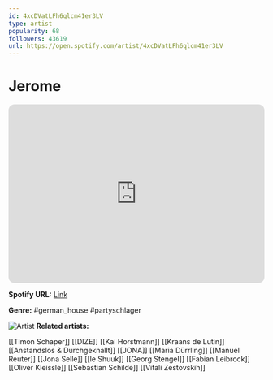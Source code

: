 ```yaml
---
id: 4xcDVatLFh6qlcm41er3LV
type: artist
popularity: 68
followers: 43619
url: https://open.spotify.com/artist/4xcDVatLFh6qlcm41er3LV
---
```

# Jerome

<iframe style="border-radius:12px" src="https://open.spotify.com/embed/artist/4xcDVatLFh6qlcm41er3LV" width="100%" height="352" frameBorder="0" allowfullscreen="" allow="autoplay; clipboard-write; encrypted-media; fullscreen; picture-in-picture" loading="lazy"></iframe>

**Spotify URL:** [Link](https://open.spotify.com/artist/4xcDVatLFh6qlcm41er3LV)

**Genre:**  #german_house #partyschlager

![Artist](https://i.scdn.co/image/ab6761610000e5eb82786fb96913ab03c7ddf376)
**Related artists:**

[[Timon Schaper]]
[[DIZE]]
[[Kai Horstmann]]
[[Kraans de Lutin]]
[[Anstandslos & Durchgeknallt]]
[[JONA]]
[[Maria Dürrling]]
[[Manuel Reuter]]
[[Jona Selle]]
[[le Shuuk]]
[[Georg Stengel]]
[[Fabian Leibrock]]
[[Oliver Kleissle]]
[[Sebastian Schilde]]
[[Vitali Zestovskih]]
